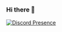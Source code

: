 ### Hi there 👋

[![Discord Presence](https://lanyard.cnrad.dev/api/181976119115776010)](https://discord.com/users/181976119115776010)
